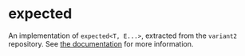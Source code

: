 # expected

An implementation of `expected<T, E...>`, extracted from the `variant2` repository. See [the documentation](doc/expected.md) for more information.
